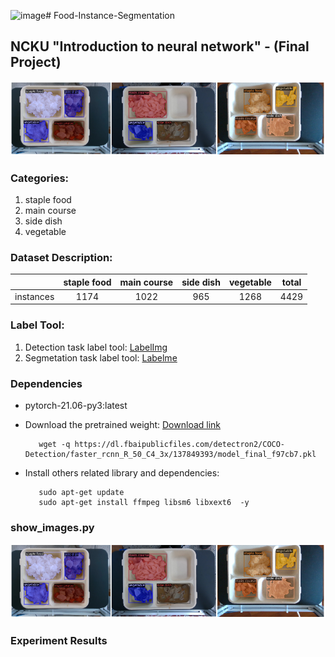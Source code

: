 ![image](https://github.com/chia-shein/Food-Instance-Segmentation/assets/60592114/05a8fc0a-e12d-44bb-a430-7485454caff2)# Food-Instance-Segmentation
## NCKU "Introduction to neural network" - (**Final Project**)
![](./readme_images/dataset.png)

### Categories:
1. staple food
2. main course
3. side dish
4. vegetable

### Dataset Description:
|  | staple food | main course | side dish | vegetable | total |
| :--: | :--: | :--: | :--: | :--: | :--:|
| instances | 1174 | 1022 | 965 | 1268 | 4429 |

### Label Tool: 
1. Detection task label tool: [LabelImg](https://github.com/HumanSignal/labelImg)
2. Segmetation task label tool: [Labelme](https://github.com/wkentaro/labelme)

### Dependencies
* pytorch-21.06-py3:latest

* Download the pretrained weight: [Download link](https://dl.fbaipublicfiles.com/detectron2/COCO-Detection/faster_rcnn_R_50_C4_3x/137849393/model_final_f97cb7.pkl)
   ```shell
      wget -q https://dl.fbaipublicfiles.com/detectron2/COCO-Detection/faster_rcnn_R_50_C4_3x/137849393/model_final_f97cb7.pkl 
* Install others related library and dependencies:
   ```shell
      sudo apt-get update
      sudo apt-get install ffmpeg libsm6 libxext6  -y
   ```
### show_images.py
![](./readme_images/dataset.png)
### Experiment Results

